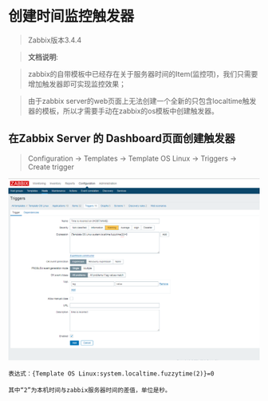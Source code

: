 # 创建时间监控触发器
> Zabbix版本3.4.4

> **文档说明**: 

> zabbix的自带模板中已经存在关于服务器时间的Item(监控项)，我们只需要增加触发器即可实现监控效果；

> 由于zabbix server的web页面上无法创建一个全新的只包含localtime触发器的模板，所以才需要手动在zabbix的os模板中创建触发器。



   
## 在Zabbix Server 的 Dashboard页面创建触发器
>    Configuration -> Templates -> Template OS Linux -> Triggers -> Create trigger

    
![avatar](time_triggers.png)
    
    
```
表达式：{Template OS Linux:system.localtime.fuzzytime(2)}=0

其中“2”为本机时间与zabbix服务器时间的差值，单位是秒。 
````
